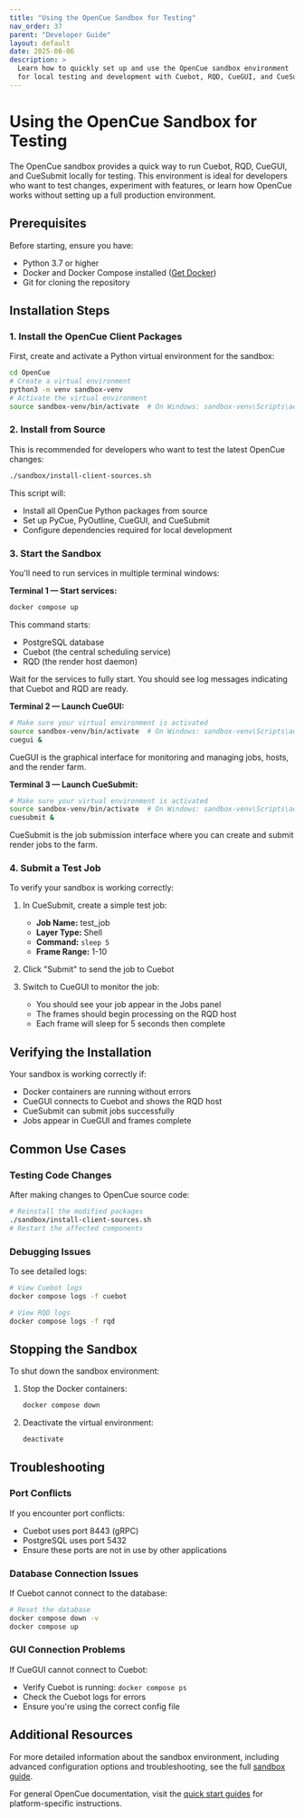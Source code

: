 ```yaml
---
title: "Using the OpenCue Sandbox for Testing"
nav_order: 37
parent: "Developer Guide"
layout: default
date: 2025-08-06
description: >
  Learn how to quickly set up and use the OpenCue sandbox environment
  for local testing and development with Cuebot, RQD, CueGUI, and CueSubmit.
---
```


# Using the OpenCue Sandbox for Testing

The OpenCue sandbox provides a quick way to run Cuebot, RQD, CueGUI, and CueSubmit locally for testing. This environment is ideal for developers who want to test changes, experiment with features, or learn how OpenCue works without setting up a full production environment.

## Prerequisites

Before starting, ensure you have:
- Python 3.7 or higher
- Docker and Docker Compose installed ([Get Docker](https://docs.docker.com/get-docker/))
- Git for cloning the repository

## Installation Steps

### 1. Install the OpenCue Client Packages

First, create and activate a Python virtual environment for the sandbox:

```bash
cd OpenCue
# Create a virtual environment
python3 -m venv sandbox-venv
# Activate the virtual environment
source sandbox-venv/bin/activate  # On Windows: sandbox-venv\Scripts\activate
```

### 2. Install from Source

This is recommended for developers who want to test the latest OpenCue changes:

```bash
./sandbox/install-client-sources.sh
```

This script will:
- Install all OpenCue Python packages from source
- Set up PyCue, PyOutline, CueGUI, and CueSubmit
- Configure dependencies required for local development

### 3. Start the Sandbox

You'll need to run services in multiple terminal windows:

**Terminal 1 — Start services:**

```bash
docker compose up
```

This command starts:
- PostgreSQL database
- Cuebot (the central scheduling service)
- RQD (the render host daemon)

Wait for the services to fully start. You should see log messages indicating that Cuebot and RQD are ready.

**Terminal 2 — Launch CueGUI:**

```bash
# Make sure your virtual environment is activated
source sandbox-venv/bin/activate  # On Windows: sandbox-venv\Scripts\activate
cuegui &
```

CueGUI is the graphical interface for monitoring and managing jobs, hosts, and the render farm.

**Terminal 3 — Launch CueSubmit:**

```bash
# Make sure your virtual environment is activated
source sandbox-venv/bin/activate  # On Windows: sandbox-venv\Scripts\activate
cuesubmit &
```

CueSubmit is the job submission interface where you can create and submit render jobs to the farm.

### 4. Submit a Test Job

To verify your sandbox is working correctly:

1. In CueSubmit, create a simple test job:
   - **Job Name:** test_job
   - **Layer Type:** Shell
   - **Command:** `sleep 5`
   - **Frame Range:** 1-10

2. Click "Submit" to send the job to Cuebot

3. Switch to CueGUI to monitor the job:
   - You should see your job appear in the Jobs panel
   - The frames should begin processing on the RQD host
   - Each frame will sleep for 5 seconds then complete

## Verifying the Installation

Your sandbox is working correctly if:
- Docker containers are running without errors
- CueGUI connects to Cuebot and shows the RQD host
- CueSubmit can submit jobs successfully
- Jobs appear in CueGUI and frames complete

## Common Use Cases

### Testing Code Changes

After making changes to OpenCue source code:

```bash
# Reinstall the modified packages
./sandbox/install-client-sources.sh
# Restart the affected components
```

### Debugging Issues

To see detailed logs:

```bash
# View Cuebot logs
docker compose logs -f cuebot

# View RQD logs
docker compose logs -f rqd
```

## Stopping the Sandbox

To shut down the sandbox environment:

1. Stop the Docker containers:
   ```bash
   docker compose down
   ```

2. Deactivate the virtual environment:
   ```bash
   deactivate
   ```

## Troubleshooting

### Port Conflicts

If you encounter port conflicts:
- Cuebot uses port 8443 (gRPC)
- PostgreSQL uses port 5432
- Ensure these ports are not in use by other applications

### Database Connection Issues

If Cuebot cannot connect to the database:
```bash
# Reset the database
docker compose down -v
docker compose up
```

### GUI Connection Problems

If CueGUI cannot connect to Cuebot:
- Verify Cuebot is running: `docker compose ps`
- Check the Cuebot logs for errors
- Ensure you're using the correct config file

## Additional Resources

For more detailed information about the sandbox environment, including advanced configuration options and troubleshooting, see the full [sandbox guide](https://github.com/AcademySoftwareFoundation/OpenCue/blob/master/sandbox/README.md).

For general OpenCue documentation, visit the [quick start guides](/OpenCue/docs/quick-starts/) for platform-specific instructions.
